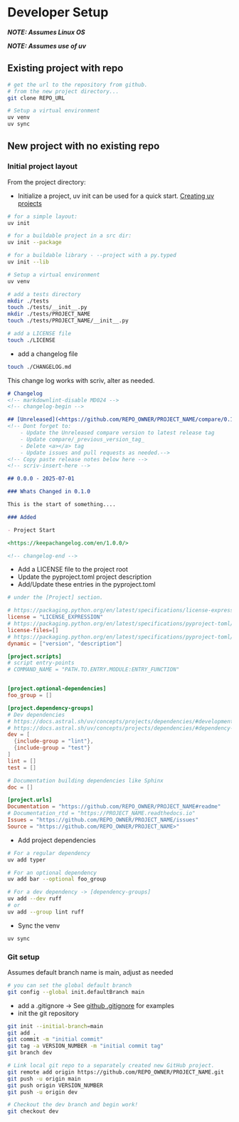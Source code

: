 # Developer Setup

***NOTE: Assumes Linux OS***

***NOTE: Assumes use of uv***

## Existing project with repo

```bash
# get the url to the repository from github.
# from the new project directory...
git clone REPO_URL

# Setup a virtual environment
uv venv
uv sync

```

## New project with no existing repo

### Initial project layout



From the project directory:

- Initialize a project, uv init can be used for a quick start. [Creating uv projects](https://docs.astral.sh/uv/concepts/projects/init/#packaged-applications)

```bash
# for a simple layout:
uv init

# for a buildable project in a src dir:
uv init --package

# for a buildable library - --project with a py.typed
uv init --lib

# Setup a virtual environment
uv venv

# add a tests directory
mkdir ./tests
touch ./tests/__init__.py
mkdir ./tests/PROJECT_NAME
touch ./tests/PROJECT_NAME/__init__.py

# add a LICENSE file
touch ./LICENSE
```

- add a changelog file
```bash
touch ./CHANGELOG.md
```
This change log works with scriv, alter as needed.
```md
# Changelog
<!-- markdownlint-disable MD024 -->
<!-- changelog-begin -->

## [Unreleased](<https://github.com/REPO_OWNER/PROJECT_NAME/compare/0.1.0...dev>)
<!-- Dont forget to:
    - Update the Unreleased compare version to latest release tag
    - Update compare/_previous_version_tag_
    - Delete <a></a> tag
    - Update issues and pull requests as needed.-->
<!-- Copy paste release notes below here -->
<!-- scriv-insert-here -->

## 0.0.0 - 2025-07-01

### Whats Changed in 0.1.0

This is the start of something....

### Added

- Project Start

<https://keepachangelog.com/en/1.0.0/>

<!-- changelog-end -->

```

- Add a LICENSE file to the project root
- Update the pyproject.toml project description
- Add/Update these entries in the pyproject.toml

```toml
# under the [Project] section.

# https://packaging.python.org/en/latest/specifications/license-expression/#specification
license = "LICENSE_EXPRESSION"
# https://packaging.python.org/en/latest/specifications/pyproject-toml/#license-files
license-files=[]
# https://packaging.python.org/en/latest/specifications/pyproject-toml/#dynamic
dynamic = ["version", "description"]

[project.scripts]
# script entry-points
# COMMAND_NAME = "PATH.TO.ENTRY.MODULE:ENTRY_FUNCTION"


[project.optional-dependencies]
foo_group = []

[project.dependency-groups]
# Dev dependencies
# https://docs.astral.sh/uv/concepts/projects/dependencies/#development-dependencies
# https://docs.astral.sh/uv/concepts/projects/dependencies/#dependency-groups
dev = [
  {include-group = "lint"},
  {include-group = "test"}
]
lint = []
test = []

# Documentation building dependencies like Sphinx
doc = []

[project.urls]
Documentation = "https://github.com/REPO_OWNER/PROJECT_NAME#readme"
# Documentation_rtd = "https://PROJECT_NAME.readthedocs.io"
Issues = "https://github.com/REPO_OWNER/PROJECT_NAME/issues"
Source = "https://github.com/REPO_OWNER/PROJECT_NAME>"

```
- Add project dependencies

```bash
# For a regular dependency
uv add typer

# For an optional dependency
uv add bar --optional foo_group

# For a dev dependency -> [dependency-groups]
uv add --dev ruff
# or
uv add --group lint ruff

```

- Sync the venv
```bash
uv sync
```

### Git setup

Assumes default branch name is main, adjust as needed

```bash
# you can set the global default branch
git config --global init.defaultBranch main
```
- add a .gitignore -> See [github .gitignore](https://github.com/github/gitignore) for examples
- init the git repository
```bash
git init --initial-branch=main
git add .
git commit -m "initial commit"
git tag -a VERSION_NUMBER -m "initial commit tag"
git branch dev

# Link local git repo to a separately created new GitHub project.
git remote add origin https://github.com/REPO_OWNER/PROJECT_NAME.git
git push -u origin main
git push origin VERSION_NUMBER
git push -u origin dev

# Checkout the dev branch and begin work!
git checkout dev

```




